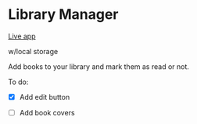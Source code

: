 # Library Manager

[Live app](https://ezzep66.github.io/library-local-storage/)

w/local storage

Add books to your library and mark them as read or not.

To do:

- [X] Add edit button
- [ ] Add book covers


